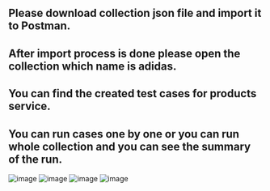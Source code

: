 ## Please download collection json file and import it to Postman.
## After import process is done please open the collection which name is adidas.
## You can find the created test cases for products service.
## You can run cases one by one or you can run whole collection and you can see the summary of the run.

![image](https://user-images.githubusercontent.com/38830232/145692922-a2c359d4-05d2-4fb4-b725-84ba5fd45b81.png)
![image](https://user-images.githubusercontent.com/38830232/145692933-5b6835c7-e691-44d0-a8b2-ba9facf0c76b.png)
![image](https://user-images.githubusercontent.com/38830232/145692943-6825020b-793a-4011-9ef4-2b95c8f751b3.png)
![image](https://user-images.githubusercontent.com/38830232/145692951-ddd4895d-3ca6-4348-a2aa-7c8f0a2b3f87.png)


